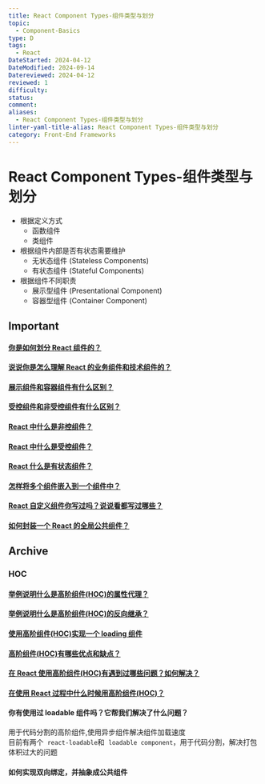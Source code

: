 ```yaml
---
title: React Component Types-组件类型与划分
topic:
  - Component-Basics
type: D
tags:
  - React
DateStarted: 2024-04-12
DateModified: 2024-09-14
Datereviewed: 2024-04-12
reviewed: 1
difficulty: 
status: 
comment: 
aliases:
  - React Component Types-组件类型与划分
linter-yaml-title-alias: React Component Types-组件类型与划分
category: Front-End Frameworks
---
```


# React Component Types-组件类型与划分

- 根据定义方式
  - 函数组件
  - 类组件
- 根据组件内部是否有状态需要维护
  - 无状态组件 (Stateless Components)
  - 有状态组件 (Stateful Components)
- 根据组件不同职责
  - 展示型组件 (Presentational Component)
  - 容器型组件 (Container Component)

## Important
#### [你是如何划分 React 组件的？](https://github.com/haizlin/fe-interview/issues/851)

#### [说说你是怎么理解 React 的业务组件和技术组件的？](https://github.com/haizlin/fe-interview/issues/699)

#### [展示组件和容器组件有什么区别？](https://github.com/haizlin/fe-interview/issues/697)

#### [受控组件和非受控组件有什么区别？](https://github.com/haizlin/fe-interview/issues/631)

#### [React 中什么是非控组件？](https://github.com/haizlin/fe-interview/issues/630)

#### [React 中什么是受控组件？](https://github.com/haizlin/fe-interview/issues/629)

#### [React 什么是有状态组件？](https://github.com/haizlin/fe-interview/issues/860)

#### [怎样将多个组件嵌入到一个组件中？](https://github.com/haizlin/fe-interview/issues/848)

#### [React 自定义组件你写过吗？说说看都写过哪些？](https://github.com/haizlin/fe-interview/issues/646)

#### [如何封装一个 React 的全局公共组件？](https://github.com/haizlin/fe-interview/issues/825)

## Archive

### HOC

#### [举例说明什么是高阶组件(HOC)的属性代理？](https://github.com/haizlin/fe-interview/issues/800)

#### [举例说明什么是高阶组件(HOC)的反向继承？](https://github.com/haizlin/fe-interview/issues/802)

#### [使用高阶组件(HOC)实现一个 loading 组件](https://github.com/haizlin/fe-interview/issues/854)

#### [高阶组件(HOC)有哪些优点和缺点？](https://github.com/haizlin/fe-interview/issues/785)

#### [在 React 使用高阶组件(HOC)有遇到过哪些问题？如何解决？](https://github.com/haizlin/fe-interview/issues/752)

#### [在使用 React 过程中什么时候用高阶组件(HOC)？](https://github.com/haizlin/fe-interview/issues/751)

#### 你有使用过 loadable 组件吗？它帮我们解决了什么问题？

用于代码分割的高阶组件,使用异步组件解决组件加载速度  
目前有两个  `react-loadable`和  `loadable component`，用于代码分割，解决打包体积过大的问题

#### 如何实现双向绑定，并抽象成公共组件













